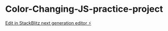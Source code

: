 # Color-Changing-JS-practice-project

[Edit in StackBlitz next generation editor ⚡️](https://stackblitz.com/~/github.com/kumawatkaran523/Color-Changing-JS-practice-project)